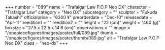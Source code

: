 +++
number = "089"
name = "Trafalgar Law P.O.P Neo DX"
character = "Trafalgar Law"
category = "Neo DX"
subcategory = ""
sculptor = "Fukuda Takashi"
officialprice = "6300 ¥"
preorderdate = "Dec-10"
releasedate = "Apr-11"
reedition1 = ""
reedition2 = ""
height = "22 (cm)"
weight = "460 (g)"
boxsize = "27.5 x 22.5 x 14.6 (cm)"
observations = ""
image = "/onepiecefigures/images/poster/full/089.jpg"
thumb = "/onepiecefigures/images/poster/thumb/089.jpg"
alt = "Trafalgar Law P.O.P Neo DX"
class = "neo-dx"
+++
